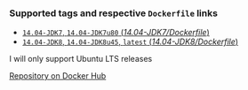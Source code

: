 ### Supported tags and respective `Dockerfile` links

-	[`14.04-JDK7`, `14.04-JDK7u80` (*14.04-JDK7/Dockerfile*)](https://github.com/n3ziniuka5/docker-ubuntu-oracle-jdk/blob/master/14.04-JDK7/Dockerfile)
-	[`14.04-JDK8`, `14.04-JDK8u45`, `latest` (*14.04-JDK8/Dockerfile*)](https://github.com/n3ziniuka5/docker-ubuntu-oracle-jdk/blob/master/14.04-JDK8/Dockerfile)

I will only support Ubuntu LTS releases

[Repository on Docker Hub](https://registry.hub.docker.com/u/n3ziniuka5/ubuntu-oracle-jdk/)
